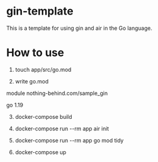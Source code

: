 # gin-template

This is a template for using gin and air in the Go language.

# How to use
1. touch app/src/go.mod

2. write go.mod

module nothing-behind.com/sample_gin

go 1.19

3. docker-compose build

4. docker-compose run --rm app air init

5. docker-compose run --rm app go mod tidy

6. docker-compose up
